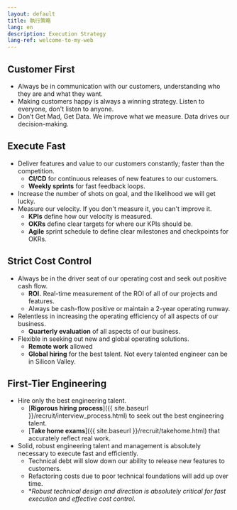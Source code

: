 ```yaml
---
layout: default
title: 執行策略
lang: en
description: Execution Strategy
lang-ref: welcome-to-my-web
---
```




## Customer First
* Always be in communication with our customers, understanding who they are and what they want. 
* Making customers happy is always a winning strategy. Listen to everyone, don't listen to anyone.
* Don’t Get Mad, Get Data. We improve what we measure. Data drives our decision-making.

## Execute Fast
* Deliver features and value to our customers constantly; faster than the competition.
	* **CI/CD** for continuous releases of new features to our customers.
	* **Weekly sprints** for fast feedback loops.
* Increase the number of shots on goal, and the likelihood we will get lucky.
* Measure our velocity. If you don't measure it, you can't improve it.
	* **KPIs** define how our velocity is measured.
	* **OKRs** define clear targets for where our KPIs should be.
	* **Agile** sprint schedule to define clear milestones and checkpoints for OKRs.

## Strict Cost Control
* Always be in the driver seat of our operating cost and seek out positive cash flow.
	* **ROI.** Real-time measurement of the ROI of all of our projects and features.
	* Always be cash-flow positive or maintain a 2-year operating runway.
* Relentless in increasing the operating efficiency of all aspects of our business.
	* **Quarterly evaluation** of all aspects of our business.
* Flexible in seeking out new and global operating solutions.
	* **Remote work** allowed
	* **Global hiring** for the best talent. Not every talented engineer can be in Silicon Valley.

## First-Tier Engineering
* Hire only the best engineering talent.
	* [**Rigorous hiring process**]({{ site.baseurl }}/recruit/interview_process.html) to seek out the best engineering talent.
	* [**Take home exams**]({{ site.baseurl }}/recruit/takehome.html) that accurately reflect real work.
* Solid, robust engineering talent and management is absolutely necessary to execute fast and efficiently.
	* Technical debt will slow down our ability to release new features to customers.
	* Refactoring costs due to poor technical foundations will add up over time.
	* **Robust technical design and direction is absolutely critical for fast execution and effective cost control.*